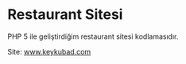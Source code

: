 # Restaurant Sitesi
 
PHP 5 ile geliştirdiğim restaurant sitesi kodlamasıdır. 

Site: www.keykubad.com
